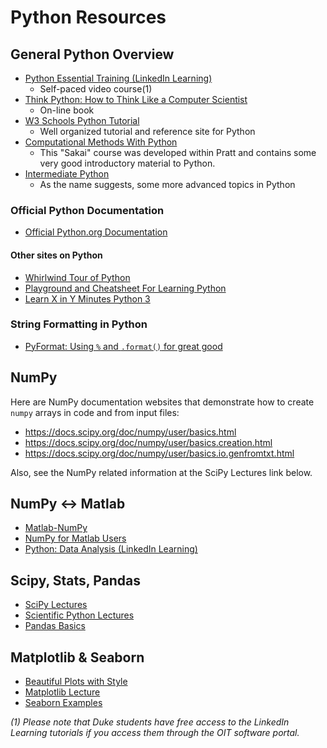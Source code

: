 # Python Resources

## General Python Overview
* [Python Essential Training (LinkedIn Learning)](https://www.linkedin.com/learning/python-essential-training-14898805)  
  * Self-paced video course(1)
* [Think Python: How to Think Like a Computer Scientist](https://greenteapress.com/thinkpython2/html/index.html)
  * On-line book
* [W3 Schools Python Tutorial](https://www.w3schools.com/python/)
  * Well organized tutorial and reference site for Python
* [Computational Methods With Python](https://sakai.duke.edu/x/jR0AAK)
  * This "Sakai" course was developed within Pratt and contains some very 
    good introductory material to Python.
* [Intermediate Python](http://book.pythontips.com/en/latest/index.html)
  * As the name suggests, some more advanced topics in Python

### Official Python Documentation
* [Official Python.org Documentation](https://docs.python.org/3/)

#### Other sites on Python
* [Whirlwind Tour of Python](https://github.com/jakevdp/WhirlwindTourOfPython)
* [Playground and Cheatsheet For Learning Python](https://github.com/trekhleb/learn-python)
* [Learn X in Y Minutes Python 3](https://learnxinyminutes.com/docs/python3/)


### String Formatting in Python
* [PyFormat: Using `%` and `.format()` for great good](https://pyformat.info/)

## NumPy
 Here are NumPy documentation websites
 that demonstrate how to create `numpy` arrays in code and from input
 files:
  * <https://docs.scipy.org/doc/numpy/user/basics.html>
  * <https://docs.scipy.org/doc/numpy/user/basics.creation.html>
  * <https://docs.scipy.org/doc/numpy/user/basics.io.genfromtxt.html>
  
Also, see the NumPy related information at the SciPy Lectures link below.

## NumPy <-> Matlab
* [Matlab-NumPy](http://mathesaurus.sourceforge.net/matlab-numpy.html)
* [NumPy for Matlab Users](https://scipy.github.io/old-wiki/pages/NumPy_for_Matlab_Users)
* [Python: Data Analysis (LinkedIn Learning)](https://www.linkedin.com/learning/python-data-analysis-2)

## Scipy, Stats, Pandas
* [SciPy Lectures](http://www.scipy-lectures.org/)
* [Scientific Python Lectures](https://nbviewer.jupyter.org/github/dpsanders/scientific-python-lectures/tree/master/)
* [Pandas Basics](http://earthpy.org/pandas-basics.html)

## Matplotlib & Seaborn
* [Beautiful Plots with Style](http://www.futurile.net/2016/02/27/matplotlib-beautiful-plots-with-style/)
* [Matplotlib Lecture](https://nbviewer.jupyter.org/github/dpsanders/scientific-python-lectures/blob/master/Lecture-4-Matplotlib.ipynb)
* [Seaborn Examples](https://seaborn.pydata.org/examples/index.html)

*(1) Please note that Duke students have free access to the LinkedIn Learning 
tutorials if you access them through the OIT software portal.*
